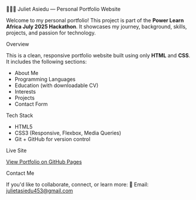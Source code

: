 👩🏽‍💻 Juliet Asiedu — Personal Portfolio Website

Welcome to my personal portfolio! This project is part of the <b>Power Learn Africa July 2025 Hackathon</b>. It showcases my journey, background, skills, projects, and passion for technology.

Overview

This is a clean, responsive portfolio website built using only **HTML** and **CSS**.  
It includes the following sections:

- About Me
- Programming Languages
- Education (with downloadable CV)
- Interests
- Projects
- Contact Form

Tech Stack

- HTML5  
- CSS3 (Responsive, Flexbox, Media Queries)  
- Git + GitHub for version control

Live Site

[View Portfolio on GitHub Pages](https://AJ-254.github.io/July25Hackathon1.git/)  

Contact Me

If you'd like to collaborate, connect, or learn more:
📧 Email: [julietasiedu453@gmail.com](mailto:julietasiedu453@gmail.com)
